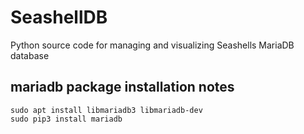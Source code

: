 # SeashellDB
Python source code for managing and visualizing Seashells MariaDB database

## mariadb package installation notes
```
sudo apt install libmariadb3 libmariadb-dev
sudo pip3 install mariadb
```